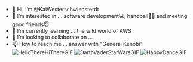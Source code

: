 - 👋 Hi, I’m @KaiWesterschwiensterdt
- 👀 I’m interested in ... software development💻, handball🤾‍♂️ and meeting good friends😇
- 🌱 I’m currently learning ... the wild world of AWS
- 💞️ I’m looking to collaborate on ...
- 📫 How to reach me ... answer with "General Kenobi" \
![HelloThereHiThereGIF](https://github.com/KaiWesterschwiensterdt/KaiWesterschwiensterdt/assets/61865463/22ec9a79-de9a-4bd7-a2da-44de8a97df1e)
![DarthVaderStarWarsGIF](https://github.com/KaiWesterschwiensterdt/KaiWesterschwiensterdt/assets/61865463/d49d400a-9a7f-4ac5-a6fe-0e5c9e0130dd)
![HappyDanceGIF](https://github.com/KaiWesterschwiensterdt/KaiWesterschwiensterdt/assets/61865463/0f8d8302-07a7-4b80-973e-cc4421057e85)




<!---
KaiWesterschwiensterdt/KaiWesterschwiensterdt is a ✨ special ✨ repository because its `README.md` (this file) appears on your GitHub profile.
You can click the Preview link to take a look at your changes.
--->
